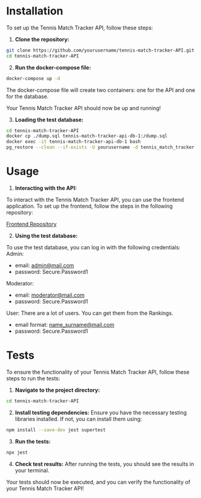# Installation

To set up the Tennis Match Tracker API, follow these steps:

1. **Clone the repository:**

```sh
git clone https://github.com/yourusername/tennis-match-tracker-API.git
cd tennis-match-tracker-API
```

2. **Run the docker-compose file:**

```sh
docker-compose up -d
```
The docker-compose file will create two containers: one for the API and one for the database.

Your Tennis Match Tracker API should now be up and running!

3. **Loading the test database:**

```sh
cd tennis-match-tracker-API
docker cp ./dump.sql tennis-match-tracker-api-db-1:/dump.sql
docker exec -it tennis-match-tracker-api-db-1 bash
pg_restore --clean --if-exists -U yourusername -d tennis_match_tracker /dump.sql
```

# Usage

1. **Interacting with the API:**

To interact with the Tennis Match Tracker API, you can use the frontend application. To set up the frontend, follow the steps in the following repository:

[Frontend Repository](https://github.com/mateuszpolis/tennis-match-tracker)

2. **Using the test database:**

To use the test database, you can log in with the following
credentials:
Admin:
- email: admin@mail.com
- password: Secure.Password1

Moderator:
- email: moderator@mail.com
- password: Secure.Password1

User:
There are a lot of users. You can get them from the Rankings. 
- email format: name_surname@mail.com
- password: Secure.Password1

# Tests

To ensure the functionality of your Tennis Match Tracker API, follow these steps to run the tests:

1. **Navigate to the project directory:**

```sh
cd tennis-match-tracker-API
```

2. **Install testing dependencies:**
   Ensure you have the necessary testing libraries installed. If not, you can install them using:

```sh
npm install --save-dev jest supertest
```

3. **Run the tests:**

```sh
npx jest
```

4. **Check test results:**
   After running the tests, you should see the results in your terminal.

Your tests should now be executed, and you can verify the functionality of your Tennis Match Tracker API!
